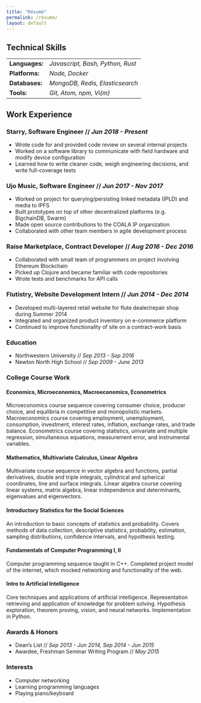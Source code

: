 ```yaml
---
title: "Résumé"
permalink: /résumé/
layout: default
---
```


## Technical Skills

<table>
  <tbody>
    <tr>
      <td><b>Languages:</b></td>
      <td><i>Javascript, Bash, Python, Rust</i></td>
    </tr>
    <tr>
      <td><b>Platforms:</b></td>
      <td><i>Node, Docker</i></td>
    </tr>
    <tr>
      <td><b>Databases:</b></td>
      <td><i>MongoDB, Redis, Elasticsearch</i></td>
    </tr>
    <tr>
      <td><b>Tools:</b></td>
      <td><i>Git, Atom, npm, Vi(m)</i></td>
    </tr>
  </tbody>
</table>

## Work Experience

### Starry, Software Engineer // *Jun 2018 - Present*
- Wrote code for and provided code review on several internal projects
- Worked on a software library to communicate with field hardware and modify device configuration
- Learned how to write cleaner code, weigh engineering decisions, and write full-coverage tests

### Ujo Music, Software Engineer // *Jun 2017 - Nov 2017*
- Worked on project for querying/persisting linked metadata (IPLD) and media to IPFS
- Built prototypes on top of other decentralized platforms (e.g. BigchainDB, Swarm)
- Made open source contributions to the COALA IP organization
- Collaborated with other team members in agile development process

### Raise Marketplace, Contract Developer // *Aug 2016 - Dec 2016*
- Collaborated with small team of programmers on project involving Ethereum Blockchain
- Picked up Clojure and became familiar with code repositories
- Wrote tests and benchmarks for API calls

### Flutistry, Website Development Intern	// *Jun 2014 - Dec 2014*
- Developed multi-layered retail website for flute dealer/repair shop during Summer 2014
- Integrated and organized product inventory on e-commerce platform
- Continued to improve functionality of site on a contract-work basis


### Education
- Northwestern University // *Sep 2013 - Sep 2016*
- Newton North High School // *Sep 2009 - June 2013*

### College Course Work

#### **Economics, Microeconomics, Macroeconomics, Econometrics**
Microeconomics course sequence covering consumer choice, producer choice, and equilibria in competitive and monopolistic markets. Macroeconomics course covering employment, unemployment, consumption, investment, interest rates, inflation, exchange rates, and trade balance. Econometrics course covering statistics, univariate and multiple regression, simultaneous equations, measurement error, and instrumental variables.

#### **Mathematics, Multivariate Calculus, Linear Algebra**
Multivariate course sequence in vector algebra and functions, partial derivatives, double and triple integrals, cylindrical and spherical coordinates, line and surface integrals. Linear algebra course covering linear systems, matrix algebra, linear independence and determinants, eigenvalues and eigenvectors.

#### **Introductory Statistics for the Social Sciences**
An introduction to basic concepts of statistics and probability. Covers methods of data collection, descriptive statistics, probability, estimation, sampling distributions, confidence intervals, and hypothesis testing.

#### **Fundamentals of Computer Programming I, II**
Computer programming sequence taught in C++. Completed project model of the internet, which mocked networking and functionality of the web.

#### **Intro to Artificial Intelligence**
Core techniques and applications of artificial intelligence. Representation retrieving and application of knowledge for problem solving. Hypothesis exploration, theorem proving, vision, and neural networks. Implementation in Python.

### Awards & Honors
* Dean’s List // *Sep 2013 - Jun 2014, Sep 2014 - Jun 2015*
* Awardee, Freshman Seminar Writing Program // *May 2015*

### Interests
* Computer networking
* Learning programming languages
* Playing piano/keyboard
